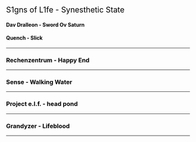 <a href="https://www.youtube.com/watch?v=QMV3A65PTG0" style="color: black; text-decoration: none; font-size: 1.5em;">S1gns of L1fe - Synesthetic State</a>

#### <a href="https://www.youtube.com/watch?v=HhmHj1Wn5s4" style="color: black; text-decoration: none;">Dav Dralleon - Sword Ov Saturn</a>

#### <a href="https://www.youtube.com/watch?v=Q13-FiOJvFk" style="color: black; text-decoration: none;">Quench - Slick</a>
---
### <a href="https://www.youtube.com/watch?v=Jydilwi-ric" style="color: black; text-decoration: none;">Rechenzentrum - Happy End</a>
---
### <a href="https://www.youtube.com/watch?v=w9sSkEWbopA" style="color: black; text-decoration: none;">Sense - Walking Water</a>
---
### <a href="https://www.youtube.com/watch?v=YGCLUFllkjw" style="color: black; text-decoration: none;">Project e.l.f. - head pond</a>
---
### <a href="https://www.youtube.com/watch?v=yH1kp0A_LzQ" style="color: black; text-decoration: none;">Grandyzer - Lifeblood</a>
---